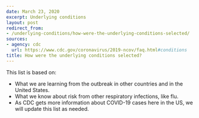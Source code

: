 ```yaml
---
date: March 23, 2020
excerpt: Underlying conditions
layout: post
redirect_from:
- /underlying-conditions/how-were-the-underlying-conditions-selected/
sources:
- agency: cdc
  url: https://www.cdc.gov/coronavirus/2019-ncov/faq.html#conditions
title: How were the underlying conditions selected?
---
```


This list is based on:

- What we are learning from the outbreak in other countries and in the United States.
- What we know about risk from other respiratory infections, like flu.
- As CDC gets more information about COVID-19 cases here in the US, we will update this list as needed.